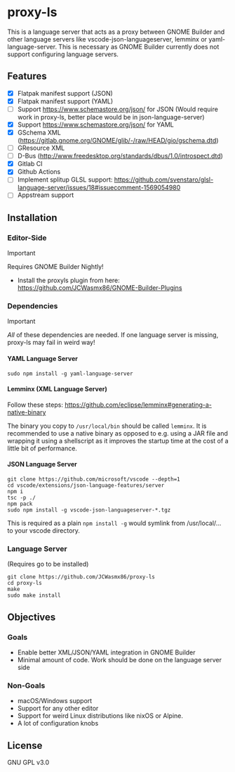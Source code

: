 # proxy-ls
This is a language server that acts as a proxy between GNOME Builder and other language servers like vscode-json-languageserver, lemminx or
yaml-language-server. This is necessary as GNOME Builder currently does not support configuring language servers.

## Features
- [x] Flatpak manifest support (JSON)
- [x] Flatpak manifest support (YAML)
- [ ] Support https://www.schemastore.org/json/ for JSON (Would require work in proxy-ls, better place would be in json-language-server)
- [x] Support https://www.schemastore.org/json/ for YAML
- [x] GSchema XML (https://gitlab.gnome.org/GNOME/glib/-/raw/HEAD/gio/gschema.dtd)
- [ ] GResource XML
- [ ] D-Bus (http://www.freedesktop.org/standards/dbus/1.0/introspect.dtd)
- [x] Gitlab CI
- [x] Github Actions
- [ ] Implement splitup GLSL support: https://github.com/svenstaro/glsl-language-server/issues/18#issuecomment-1569054980
- [ ] Appstream support

## Installation
### Editor-Side
> [!IMPORTANT]
> Requires GNOME Builder Nightly!

- Install the proxyls plugin from here: https://github.com/JCWasmx86/GNOME-Builder-Plugins
### Dependencies
> [!IMPORTANT]
> *All* of these dependencies are needed. If one language server is missing, proxy-ls may fail in weird way!
#### YAML Language Server
```
sudo npm install -g yaml-language-server
```
#### Lemminx (XML Language Server)
Follow these steps: https://github.com/eclipse/lemminx#generating-a-native-binary

The binary you copy to `/usr/local/bin` should be called `lemminx`. It is recommended to use a native binary
as opposed to e.g. using a JAR file and wrapping it using a shellscript as it improves the startup time at the
cost of a little bit of performance.
#### JSON Language Server
```
git clone https://github.com/microsoft/vscode --depth=1
cd vscode/extensions/json-language-features/server
npm i
tsc -p ./
npm pack
sudo npm install -g vscode-json-languageserver-*.tgz
```
This is required as a plain `npm install -g` would symlink from /usr/local/... to your
vscode directory.
### Language Server
(Requires go to be installed)
```
git clone https://github.com/JCWasmx86/proxy-ls
cd proxy-ls
make
sudo make install
```
## Objectives
### Goals
- Enable better XML/JSON/YAML integration in GNOME Builder
- Minimal amount of code. Work should be done on the language server side
### Non-Goals
- macOS/Windows support
- Support for any other editor
- Support for weird Linux distributions like nixOS or Alpine.
- A lot of configuration knobs

## License
GNU GPL v3.0

